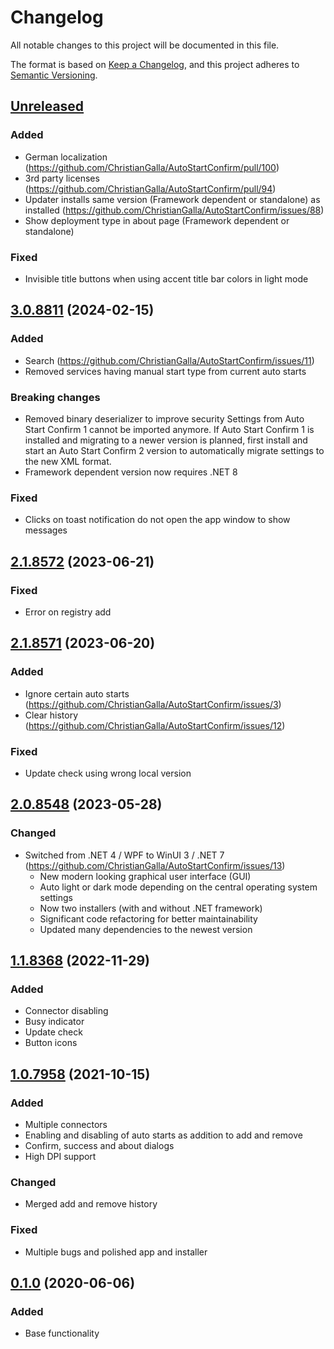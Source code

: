 # Changelog

All notable changes to this project will be documented in this file.

The format is based on [Keep a Changelog](https://keepachangelog.com/en/1.0.0/),
and this project adheres to [Semantic Versioning](https://semver.org/spec/v2.0.0.html).


## [Unreleased]
### Added
- German localization (https://github.com/ChristianGalla/AutoStartConfirm/pull/100)
- 3rd party licenses (https://github.com/ChristianGalla/AutoStartConfirm/pull/94)
- Updater installs same version (Framework dependent or standalone) as installed (https://github.com/ChristianGalla/AutoStartConfirm/issues/88)
- Show deployment type in about page (Framework dependent or standalone)

### Fixed
- Invisible title buttons when using accent title bar colors in light mode

## [3.0.8811] (2024-02-15)

### Added
- Search (https://github.com/ChristianGalla/AutoStartConfirm/issues/11)
- Removed services having manual start type from current auto starts

### Breaking changes
- Removed binary deserializer to improve security
  Settings from Auto Start Confirm 1 cannot be imported anymore.
  If Auto Start Confirm 1 is installed and migrating to a newer version is planned, first install and start an Auto Start Confirm 2 version to automatically migrate settings to the new XML format.
- Framework dependent version now requires .NET 8

### Fixed
- Clicks on toast notification do not open the app window to show messages


## [2.1.8572] (2023-06-21)

### Fixed
- Error on registry add


## [2.1.8571] (2023-06-20)

### Added
- Ignore certain auto starts (https://github.com/ChristianGalla/AutoStartConfirm/issues/3)
- Clear history (https://github.com/ChristianGalla/AutoStartConfirm/issues/12)

### Fixed
- Update check using wrong local version


## [2.0.8548] (2023-05-28)

### Changed
- Switched from .NET 4 / WPF to WinUI 3 / .NET 7 (https://github.com/ChristianGalla/AutoStartConfirm/issues/13)
  - New modern looking graphical user interface (GUI)
  - Auto light or dark mode depending on the central operating system settings
  - Now two installers (with and without .NET framework)
  - Significant code refactoring for better maintainability
  - Updated many dependencies to the newest version


## [1.1.8368] (2022-11-29)

### Added 
- Connector disabling
- Busy indicator
- Update check
- Button icons


## [1.0.7958] (2021-10-15)

### Added
- Multiple connectors
- Enabling and disabling of auto starts as addition to add and remove
- Confirm, success and about dialogs
- High DPI support

### Changed
- Merged add and remove history

### Fixed
- Multiple bugs and polished app and installer


## [0.1.0] (2020-06-06)

### Added
- Base functionality

[Unreleased]: https://github.com/ChristianGalla/AutoStartConfirm/compare/v3.0.8811...HEAD
[3.0.8811]: https://github.com/ChristianGalla/AutoStartConfirm/compare/v2.1.8572...v3.0.8811
[2.1.8572]: https://github.com/ChristianGalla/AutoStartConfirm/compare/v2.1.8571...v2.1.8572
[2.1.8571]: https://github.com/ChristianGalla/AutoStartConfirm/compare/v2.0.8548...v2.1.8571
[2.0.8548]: https://github.com/ChristianGalla/AutoStartConfirm/compare/v1.1.8368...v2.0.8548
[1.1.8368]: https://github.com/ChristianGalla/AutoStartConfirm/compare/v1.0...v1.1.8368
[1.0.7958]: https://github.com/ChristianGalla/AutoStartConfirm/compare/v0.1.0...v1.0.7958
[0.1.0]: https://github.com/ChristianGalla/AutoStartConfirm/releases/tag/v0.1.0
